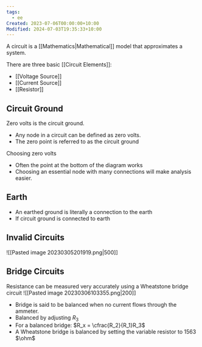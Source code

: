 ```yaml
---
tags:
  - ee
Created: 2023-07-06T00:00:00+10:00
Modified: 2024-07-03T19:35:33+10:00
---
```

A circuit is a [[Mathematics|Mathematical]] model that approximates a system.

There are three basic [[Circuit Elements]]:
- [[Voltage Source]]
- [[Current Source]]
- [[Resistor]]

## Circuit Ground
Zero volts is the circuit ground.
- Any node in a circuit can be defined as zero volts.
- The zero point is referred to as the circuit ground

Choosing zero volts
- Often the point at the bottom of the diagram works 
- Choosing an essential node with many connections will make analysis easier.

## Earth
- An earthed ground is literally a connection to the earth
- If circuit ground is connected to earth 

## Invalid Circuits
![[Pasted image 20230305201919.png|500]]

## Bridge Circuits
Resistance can be measured very accurately using a Wheatstone bridge circuit
![[Pasted image 20230306103355.png|200]]
- Bridge is said to be balanced when no current flows through the ammeter.
- Balanced by adjusting $R_3$
- For a balanced bridge: $R_x = \cfrac{R_2}{R_1}R_3$
- A Wheatstone bridge is balanced by setting the variable resistor to 1563 $\ohm$ 